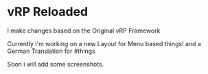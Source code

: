 # vRP Reloaded

I make changes based on the Original vRP Framework

Currently i'm working on a new Layout for Menu based things! and a German Translation for #things

Soon i will add some screenshots.
